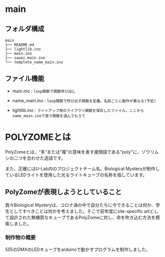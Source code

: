 # main

## フォルダ構成
```
main
├── README.md
├── lightlib.ino
├── main.ino
├── sawai_main.ino
└── templete_name_main.ino
```

## ファイル機能

- main.ino : ```loop関数で関数呼び出し```

- name_main.ino :
```loop関数で呼び出す関数を定義。名前ごとに動作が異なる(予定)```

- lightlib.ino : ```ライトアップ用のライブラリ関数を保存したファイル。ここからname_main.inoで使う関数を選んでもろて```

# POLYZOMEとは
PolyZomeとは、“多”または“複”の意味を表す接頭語である"poly"に、ゾウリムシの二つを合わせた造語です。

また、正確にはU-Lab内のプロジェクトチーム名、Biological Mysteryが制作しているLEDライトを使用した光るライトキューブの名称を指しています。

## PolyZomeが表現しようとしていること
我々Biological Mysteryは、コロナ渦の中で自分たちに今できることは何か、学生としてすべきことは何かを考えました。そこで前年度にsite-specific artとして設計された無機質なキューブであるPolyZomeに対し、命を吹き込む方法を模索しました。

### 制作物の概要
5*5*5のDMXのLEDキューブをarduinoで動かすプログラムを制作しました。
